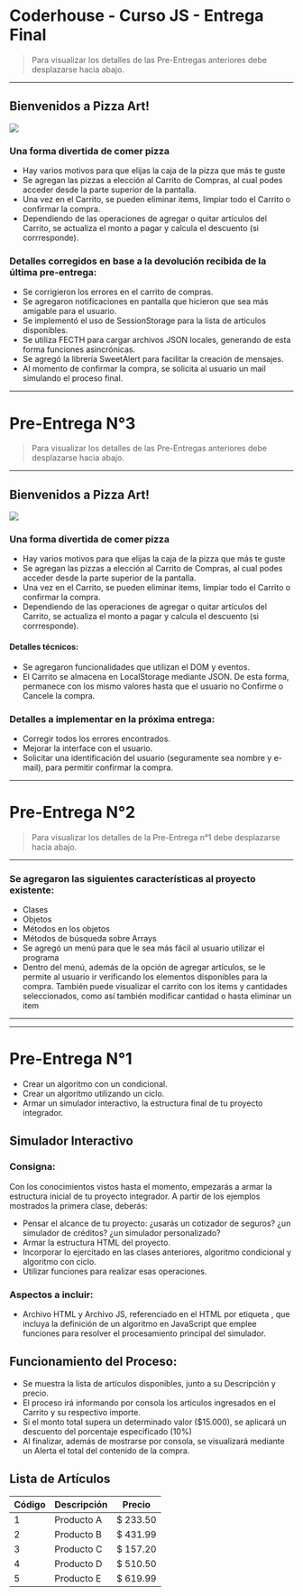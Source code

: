 # Coderhouse - Curso JS - Entrega Final
> Para visualizar los detalles de las Pre-Entregas anteriores debe desplazarse hacia abajo.

------------
## Bienvenidos a Pizza Art!
![](https://claumasita.github.io/js-preentrega3-masa/img/pizza-cool-ch.png)
### Una forma divertida de comer pizza
- Hay varios motivos para que elijas la caja de la pizza que más te guste
- Se agregan las pizzas a elección al Carrito de Compras, al cual podes acceder desde la parte superior de la pantalla.
- Una vez en el Carrito, se pueden eliminar items, limpiar todo el Carrito o confirmar la compra.
- Dependiendo de las operaciones de agregar o quitar artículos del Carrito, se actualiza el monto a pagar y calcula el descuento (si corrresponde).

### Detalles corregidos en base a la devolución recibida de la última pre-entrega:
- Se corrigieron los errores en el carrito de compras.
- Se agregaron notificaciones en pantalla que hicieron que sea más amigable para el usuario.
- Se implementó el uso de SessionStorage para la lista de articulos disponibles.
- Se utiliza FECTH para cargar archivos JSON locales, generando de esta forma funciones asincrónicas.
- Se agregó la librería SweetAlert para facilitar la creación de mensajes.
- Al momento de confirmar la compra, se solicita al usuario un mail simulando el proceso final.

------------

# Pre-Entrega N°3
> Para visualizar los detalles de las Pre-Entregas anteriores debe desplazarse hacia abajo.

------------
## Bienvenidos a Pizza Art!
![](https://claumasita.github.io/proyecto-px/img/pizza-cool-ch.png)
### Una forma divertida de comer pizza
- Hay varios motivos para que elijas la caja de la pizza que más te guste
- Se agregan las pizzas a elección al Carrito de Compras, al cual podes acceder desde la parte superior de la pantalla.
- Una vez en el Carrito, se pueden eliminar items, limpiar todo el Carrito o confirmar la compra.
- Dependiendo de las operaciones de agregar o quitar artículos del Carrito, se actualiza el monto a pagar y calcula el descuento (si corrresponde).

#### Detalles técnicos:
- Se agregaron funcionalidades que utilizan el DOM y eventos.
- El Carrito se almacena en LocalStorage mediante JSON. De esta forma, permanece con los mismo valores hasta que el usuario no Confirme o Cancele la compra.

### Detalles a implementar en la próxima entrega:
- Corregir todos los errores encontrados.
- Mejorar la interface con el usuario.
- Solicitar una identificación del usuario (seguramente sea nombre y e-mail), para permitir confirmar la compra.

------------

# Pre-Entrega N°2
> Para visualizar los detalles de la Pre-Entrega n°1 debe desplazarse hacia abajo.

------------
### Se agregaron las siguientes características al proyecto existente:
- Clases
- Objetos
- Métodos en los objetos
- Métodos de búsqueda sobre Arrays
- Se agregó un menú para que le sea más fácil al usuario utilizar el programa
- Dentro del menú, además de la opción de agregar artículos, se le permite al usuario ir verificando los elementos disponibles para la compra. También puede visualizar el carrito con los items y cantidades seleccionados, como así también modificar cantidad o hasta eliminar un item

------------

------------

# Pre-Entrega N°1

- Crear un algoritmo con un condicional.
- Crear un algoritmo utilizando un ciclo.
- Armar un simulador interactivo, la estructura final de tu proyecto integrador.


## Simulador Interactivo
### Consigna:
Con los conocimientos vistos hasta el momento, 
empezarás a armar la estructura inicial de tu 
proyecto integrador. A partir de los ejemplos 
mostrados la primera clase, deberás:
- Pensar el alcance de tu proyecto: ¿usarás un cotizador de seguros? ¿un simulador de créditos? ¿un simulador personalizado?
- Armar la estructura HTML del proyecto.
- Incorporar lo ejercitado en las clases anteriores, algoritmo condicional y algoritmo con ciclo.
- Utilizar funciones para realizar esas operaciones.

### Aspectos a incluir:
- Archivo HTML y Archivo JS, referenciado en el HTML por etiqueta <script src="js/miarchivo.js"></script>,  que incluya la definición de un algoritmo en JavaScript que emplee funciones para resolver el procesamiento principal del simulador.

## Funcionamiento del Proceso:
- Se muestra la lista de artículos disponibles, junto a su Descripción y precio.
- El proceso irá informando por consola los articulos ingresados en el Carrito y su respectivo importe.
- Si el monto total supera un determinado valor ($15.000), se aplicará un descuento del porcentaje especificado (10%)
- Al finalizar, además de mostrarse por consola, se visualizará mediante un Alerta el total del contenido de la compra.

## Lista de Artículos


| Código | Descripción | Precio |
| --- | --- | --- |
| 1 | Producto A | $ 233.50 |
| 2 | Producto B | $ 431.99 |
| 3 | Producto C | $ 157.20 |
| 4 | Producto D | $ 510.50 |
| 5 | Producto E | $ 619.99 |